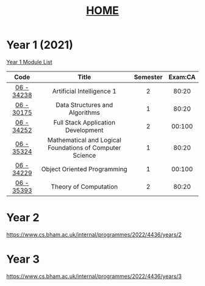 <head>
<style>
.markdown-body {
  max-width: 1920px;
  margin: 0 auto;
  padding: 10px;
}
.body {
  max-width: 1920px;
  margin: 0 auto;
  padding: 10px;
}
</style>
</head>
<header style="text-align:center">
<h1><a href="https://mattythehacker.github.io/FirstYearCSResources/"><b>HOME</b></a></h1>
</header>


# Year 1 (2021)


[Year 1 Module List](https://www.cs.bham.ac.uk/internal/programmes/2022/4436/years/1)


| Code | Title | Semester | Exam:CA |
| :--: | :--: | :--: | :--: |
| [06 - 34238](https://www.cs.bham.ac.uk/internal/modules/2022/06-34238/) | Artificial Intelligence 1 | 2 | 80:20 |
| [06 - 30175](https://www.cs.bham.ac.uk/internal/modules/2022/06-30175/) | Data Structures and Algorithms | 1 | 80:20 |
| [06 - 34252](https://www.cs.bham.ac.uk/internal/modules/2022/06-34252/) | Full Stack Application Development | 2 | 00:100 |
| [06 - 35324](https://www.cs.bham.ac.uk/internal/modules/2022/06-35324/) | Mathematical and Logical Foundations of Computer Science | 1 | 80:20 |
| [06 - 34229](https://www.cs.bham.ac.uk/internal/modules/2022/06-34229/) | Object Oriented Programming | 1 | 00:100 |
| [06 - 35393](https://www.cs.bham.ac.uk/internal/modules/2022/06-35393/) | Theory of Computation | 2 | 80:20 |



# Year 2
https://www.cs.bham.ac.uk/internal/programmes/2022/4436/years/2






# Year 3
https://www.cs.bham.ac.uk/internal/programmes/2022/4436/years/3




